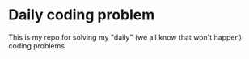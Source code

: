 # Daily coding problem

This is my repo for solving my "daily" (we all know that won't happen) coding problems